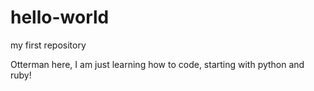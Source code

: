 # hello-world
my first repository


Otterman here, I am just learning how to code, starting with python and ruby!
